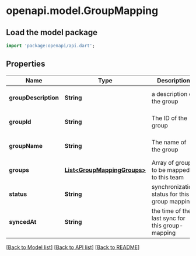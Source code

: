 # openapi.model.GroupMapping

## Load the model package
```dart
import 'package:openapi/api.dart';
```

## Properties
Name | Type | Description | Notes
------------ | ------------- | ------------- | -------------
**groupDescription** | **String** | a description of the group | [optional] [default to null]
**groupId** | **String** | The ID of the group | [optional] [default to null]
**groupName** | **String** | The name of the group | [optional] [default to null]
**groups** | [**List&lt;GroupMappingGroups&gt;**](GroupMappingGroups.md) | Array of groups to be mapped to this team | [optional] [default to []]
**status** | **String** | synchronization status for this group mapping | [optional] [default to null]
**syncedAt** | **String** | the time of the last sync for this group-mapping | [optional] [default to null]

[[Back to Model list]](../README.md#documentation-for-models) [[Back to API list]](../README.md#documentation-for-api-endpoints) [[Back to README]](../README.md)


